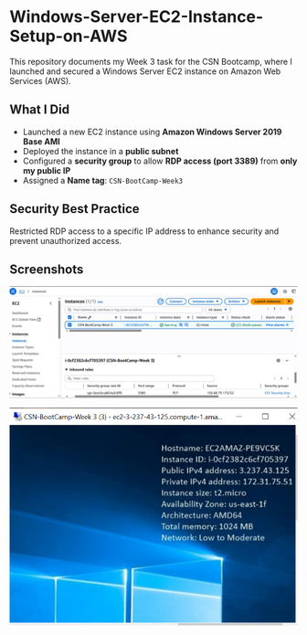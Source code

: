 # Windows-Server-EC2-Instance-Setup-on-AWS

This repository documents my Week 3 task for the CSN Bootcamp, where I launched and secured a Windows Server EC2 instance on Amazon Web Services (AWS).

## What I Did
- Launched a new EC2 instance using **Amazon Windows Server 2019 Base AMI**
- Deployed the instance in a **public subnet**
- Configured a **security group** to allow **RDP access (port 3389)** from **only my public IP**
- Assigned a **Name tag**: `CSN-BootCamp-Week3`

## Security Best Practice
Restricted RDP access to a specific IP address to enhance security and prevent unauthorized access.

## Screenshots

![EC2 Launch](Screenshots/EC2%20Instance%20Launch.JPG)

![RDP Connection](Screenshots/remote%20desktop%20connection.png)

